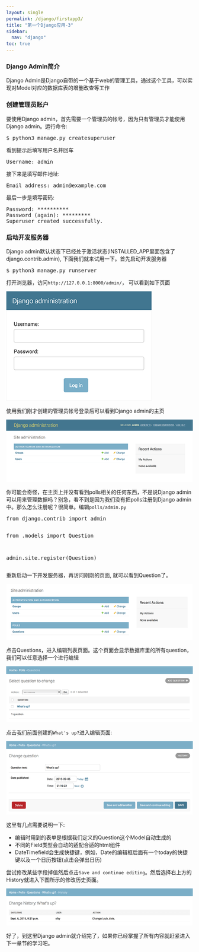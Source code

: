```yaml
---
layout: single
permalink: /django/firstapp3/
title: "第一个Django应用-3"
sidebar:
  nav: "django"
toc: true
---
```


### Django Admin简介
<p>Django Admin是Django自带的一个基于web的管理工具，通过这个工具，可以实现对Model对应的数据库表的增删改查等工作</p>

### 创建管理员账户
<p>要使用Django admin，首先需要一个管理员的帐号，因为只有管理员才能使用Django admin。运行命令:</p>
<pre>$ python3 manage.py createsuperuser</pre>
<p>看到提示后填写用户名并回车</p>
<pre>Username: admin</pre>
<p>接下来是填写邮件地址:</p>
<pre>Email address: admin@example.com</pre>
<p>最后一步是填写密码:</p>
<pre>
Password: **********
Password (again): *********
Superuser created successfully.
</pre>

### 启动开发服务器
<p>Django admin默认状态下已经处于激活状态(INSTALLED_APP里面包含了django.contrib.admin), 下面我们就来试用一下。首先启动开发服务器</p>
<pre>$ python3 manage.py runserver</pre>
<p>打开浏览器，访问<code>http://127.0.0.1:8000/admin/</code>， 可以看到如下页面</p>

![](/assets/images/django/0)
<p>使用我们刚才创建的管理员帐号登录后可以看到Django admin的主页</p>

![](/assets/images/django/1)
<p>你可能会奇怪，在主页上并没有看到polls相关的任何东西，不是说Django admin可以用来管理数据吗？别急，看不到是因为我们没有把polls注册到Django admin中。那么怎么注册呢？很简单。编辑<code>polls/admin.py</code></p>
<pre>
from django.contrib import admin

from .models import Question

admin.site.register(Question)
</pre>
<p>重新启动一下开发服务器，再访问刚刚的页面, 就可以看到Question了。</p>

![](/assets/images/django/2)
<p>点击Questions，进入编辑列表页面。这个页面会显示数据库里的所有question，我们可以任意选择一个进行编辑</p>

![](/assets/images/django/3)
<p>点击我们前面创建的<code>What's up?</code>进入编辑页面:</p>

![](/assets/images/django/4)
<p>这里有几点需要说明一下:</p>
<ul>
    <li>编辑时用到的表单是根据我们定义的Question这个Model自动生成的</li>
    <li>不同的Field类型会自动的适配合适的html组件</li>
    <li>DateTimefield会生成快捷键，例如，Date的编辑框后面有一个today的快捷键以及一个日历按钮(点击会弹出日历)</li>
</ul>
<p>尝试修改某些字段掉值然后点击<code>Save and continue editing</code>。然后选择右上方的History就进入下图所示的修改历史页面。</p>

![](/assets/images/django/5)
<p>好了，到这里Django admin就介绍完了，如果你已经掌握了所有内容就赶紧进入下一章节的学习吧。</p>

